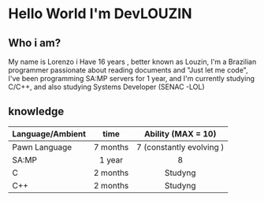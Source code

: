 <h1> Hello World I'm DevLOUZIN </h1>

##  Who i am?

 My name is Lorenzo i Have 16 years , better known as Louzin, I'm a Brazilian programmer passionate about reading documents and "Just let me code", I've been programming SA:MP servers for 1 year, and I'm currently studying C/C++, and also studying Systems Developer (SENAC -LOL)

## knowledge

| Language/Ambient | time  | Ability (MAX = 10)             |
| -----------------| :----:| :-----:                        |
| Pawn Language    | 7 months| 7   (constantly evolving )   |
| SA:MP            | 1 year  | 8                            |
| C                | 2 months| Studyng                      |
| C++              | 2 months| Studyng                      |
